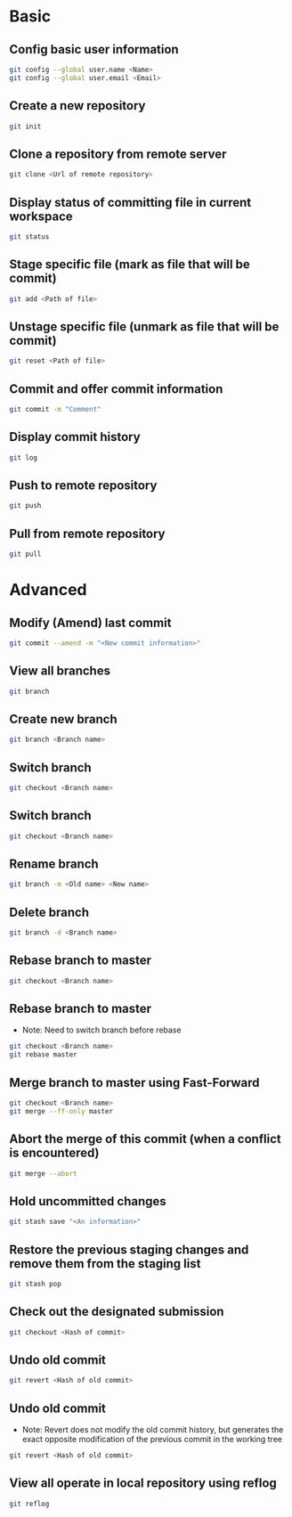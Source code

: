 # Basic
## Config basic user information
```bash
git config --global user.name <Name>
git config --global user.email <Email>
```

## Create a new repository
```bash
git init
```

## Clone a repository from remote server
```bash
git clone <Url of remote repository>
```

## Display status of committing file in current workspace
```bash
git status
```

## Stage specific file (mark as file that will be commit)
```bash
git add <Path of file>
```

## Unstage specific file (unmark as file that will be commit)
```bash
git reset <Path of file>
```

## Commit and offer commit information
```bash
git commit -m "Comment"
```

## Display commit history
```bash
git log
```

## Push to remote repository
```bash
git push
```

## Pull from remote repository
```bash
git pull
```

# Advanced
## Modify (Amend) last commit
```bash
git commit --amend -m "<New commit information>"
```

## View all branches
```bash
git branch
```

## Create new branch
```bash
git branch <Branch name>
```

## Switch branch
```bash
git checkout <Branch name>
```

## Switch branch
```bash
git checkout <Branch name>
```

## Rename branch
```bash
git branch -m <Old name> <New name>
```

## Delete branch
```bash
git branch -d <Branch name>
```

## Rebase branch to master
```bash
git checkout <Branch name>
```

## Rebase branch to master
* Note: Need to switch branch before rebase
```bash
git checkout <Branch name>
git rebase master
```

## Merge branch to master using Fast-Forward
```bash
git checkout <Branch name>
git merge --ff-only master
```

## Abort the merge of this commit (when a conflict is encountered)
```bash
git merge --abort
```

## Hold uncommitted changes
```bash
git stash save "<An information>"
```

## Restore the previous staging changes and remove them from the staging list
```bash
git stash pop
```

## Check out the designated submission
```bash
git checkout <Hash of commit>
```

## Undo old commit
```bash
git revert <Hash of old commit>
```

## Undo old commit
* Note: Revert does not modify the old commit history, but generates the exact opposite modification of the previous commit in the working tree
```bash
git revert <Hash of old commit>
```

## View all operate in local repository using reflog
```bash
git reflog
```